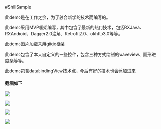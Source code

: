 #ShillSample

此demo是在工作之余，为了融合新学的技术而编写的。

此demo采用MVP框架编写，其中包含了最新的热门技术，包括RXJava、RXAndroid、Dagger2.0注解、Retrofit2.0、okhttp3.0等等。

此demo图片加载采用glide框架

此demo包含了本人自定义的一些控件，包含三种方式绘制的waveview、圆形进度条等等。

此demo包含databindingView技术点，今后有好的技术也会添加进来

#### 截图如下
![](http://img.blog.csdn.net/20161229160701952?watermark/2/text/aHR0cDovL2Jsb2cuY3Nkbi5uZXQvc2xsMTEwMjIz/font/5a6L5L2T/fontsize/400/fill/I0JBQkFCMA==/dissolve/70/gravity/SouthEast)

![](http://img.blog.csdn.net/20161229160716125?watermark/2/text/aHR0cDovL2Jsb2cuY3Nkbi5uZXQvc2xsMTEwMjIz/font/5a6L5L2T/fontsize/400/fill/I0JBQkFCMA==/dissolve/70/gravity/SouthEast)

![](http://img.blog.csdn.net/20161229160733922?watermark/2/text/aHR0cDovL2Jsb2cuY3Nkbi5uZXQvc2xsMTEwMjIz/font/5a6L5L2T/fontsize/400/fill/I0JBQkFCMA==/dissolve/70/gravity/SouthEast)

![](http://img.blog.csdn.net/20161229160747758?watermark/2/text/aHR0cDovL2Jsb2cuY3Nkbi5uZXQvc2xsMTEwMjIz/font/5a6L5L2T/fontsize/400/fill/I0JBQkFCMA==/dissolve/70/gravity/SouthEast)
